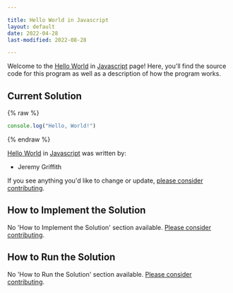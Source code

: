 ```yaml
---

title: Hello World in Javascript
layout: default
date: 2022-04-28
last-modified: 2022-08-28

---
```


Welcome to the [Hello World](https://sampleprograms.io/projects/hello-world) in [Javascript](https://sampleprograms.io/languages/javascript) page! Here, you'll find the source code for this program as well as a description of how the program works.

## Current Solution

{% raw %}

```javascript
console.log("Hello, World!")
```

{% endraw %}

[Hello World](https://sampleprograms.io/projects/hello-world) in [Javascript](https://sampleprograms.io/languages/javascript) was written by:

- Jeremy Griffith

If you see anything you'd like to change or update, [please consider contributing](https://github.com/TheRenegadeCoder/sample-programs).

## How to Implement the Solution

No 'How to Implement the Solution' section available. [Please consider contributing](https://github.com/TheRenegadeCoder/sample-programs-website).

## How to Run the Solution

No 'How to Run the Solution' section available. [Please consider contributing](https://github.com/TheRenegadeCoder/sample-programs-website).